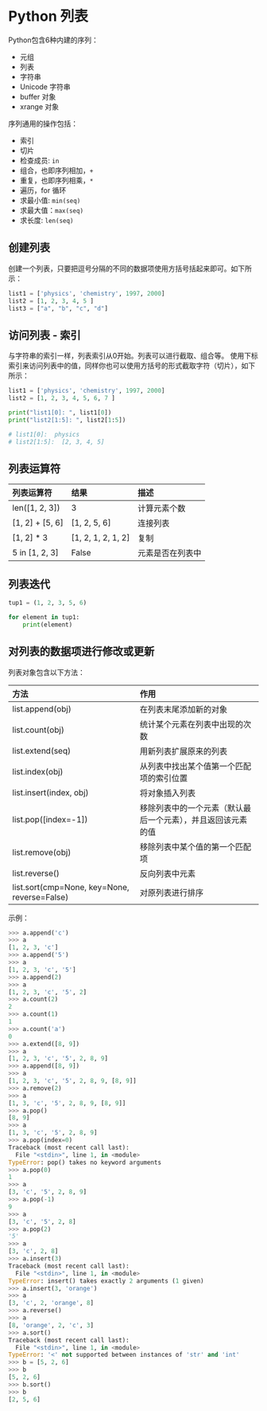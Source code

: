 # Python 列表

Python包含6种内建的序列：

* 元组
* 列表
* 字符串
* Unicode 字符串
* buffer 对象
* xrange 对象

序列通用的操作包括：

* 索引
* 切片
* 检查成员: `in`
* 组合，也即序列相加，`+`
* 重复，也即序列相乘，`*`
* 遍历，for 循环
* 求最小值: `min(seq)`
* 求最大值：`max(seq)`
* 求长度: `len(seq)`

## 创建列表

创建一个列表，只要把逗号分隔的不同的数据项使用方括号括起来即可。如下所示：

```python
list1 = ['physics', 'chemistry', 1997, 2000]
list2 = [1, 2, 3, 4, 5 ]
list3 = ["a", "b", "c", "d"]
```
## 访问列表 - 索引

与字符串的索引一样，列表索引从0开始。列表可以进行截取、组合等。
使用下标索引来访问列表中的值，同样你也可以使用方括号的形式截取字符（切片），如下所示：


```python
list1 = ['physics', 'chemistry', 1997, 2000]
list2 = [1, 2, 3, 4, 5, 6, 7 ]

print("list1[0]: ", list1[0])
print("list2[1:5]: ", list2[1:5])

# list1[0]:  physics
# list2[1:5]:  [2, 3, 4, 5]
```

## 列表运算符

| 列表运算符       |  结果              | 描述                   |
|:---------------- | :----------------  | :--------------------- |
| len([1, 2, 3])   | 3                  | 计算元素个数           |
| [1, 2] + [5, 6]  | [1, 2, 5, 6]       | 连接列表               |
| [1, 2] * 3       | [1, 2, 1, 2, 1, 2] | 复制                   |
| 5 in [1, 2, 3]   | False              | 元素是否在列表中       |

## 列表迭代

```python
tup1 = (1, 2, 3, 5, 6)

for element in tup1:
    print(element)
```

## 对列表的数据项进行修改或更新

列表对象包含以下方法：

| 方法                                        | 作用                                                        |
|:-----------------------------------------   | :---------------------------------------------------------  |
| list.append(obj)                            | 在列表末尾添加新的对象                                      |
| list.count(obj)                             | 统计某个元素在列表中出现的次数                              |
| list.extend(seq)                            | 用新列表扩展原来的列表                                      |
| list.index(obj)                             | 从列表中找出某个值第一个匹配项的索引位置                    |
| list.insert(index, obj)                     | 将对象插入列表                                              |
| list.pop([index=-1])                        | 移除列表中的一个元素（默认最后一个元素），并且返回该元素的值|
| list.remove(obj)                            | 移除列表中某个值的第一个匹配项                              |
| list.reverse()                              | 反向列表中元素                                              |
| list.sort(cmp=None, key=None, reverse=False)| 对原列表进行排序                                            |

示例：

```python
>>> a.append('c')
>>> a
[1, 2, 3, 'c']
>>> a.append('5')
>>> a
[1, 2, 3, 'c', '5']
>>> a.append(2)
>>> a
[1, 2, 3, 'c', '5', 2]
>>> a.count(2)
2
>>> a.count(1)
1
>>> a.count('a')
0
>>> a.extend([8, 9])
>>> a
[1, 2, 3, 'c', '5', 2, 8, 9]
>>> a.append([8, 9])
>>> a
[1, 2, 3, 'c', '5', 2, 8, 9, [8, 9]]
>>> a.remove(2)
>>> a
[1, 3, 'c', '5', 2, 8, 9, [8, 9]]
>>> a.pop()
[8, 9]
>>> a
[1, 3, 'c', '5', 2, 8, 9]
>>> a.pop(index=0)
Traceback (most recent call last):
  File "<stdin>", line 1, in <module>
TypeError: pop() takes no keyword arguments
>>> a.pop(0)
1
>>> a
[3, 'c', '5', 2, 8, 9]
>>> a.pop(-1)
9
>>> a
[3, 'c', '5', 2, 8]
>>> a.pop(2)
'5'
>>> a
[3, 'c', 2, 8]
>>> a.insert(3)
Traceback (most recent call last):
  File "<stdin>", line 1, in <module>
TypeError: insert() takes exactly 2 arguments (1 given)
>>> a.insert(3, 'orange')
>>> a
[3, 'c', 2, 'orange', 8]
>>> a.reverse()
>>> a
[8, 'orange', 2, 'c', 3]
>>> a.sort()
Traceback (most recent call last):
  File "<stdin>", line 1, in <module>
TypeError: '<' not supported between instances of 'str' and 'int'
>>> b = [5, 2, 6]
>>> b
[5, 2, 6]
>>> b.sort()
>>> b
[2, 5, 6]
```

